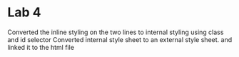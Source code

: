 # Lab 4 
Converted the inline styling on the two lines to internal styling  using class and id selector 
Converted internal style sheet to an external style sheet. and linked it to the html file 
